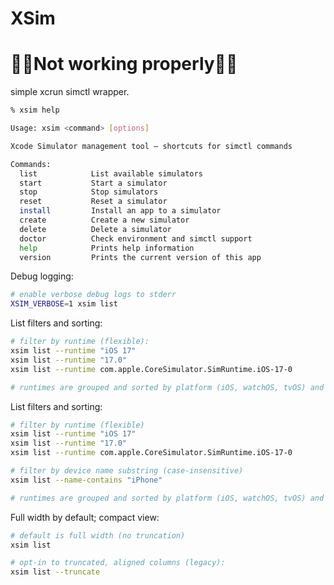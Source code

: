 # XSim
# 🚧🚧Not working properly🚧🚧

simple xcrun simctl wrapper.

```sh
% xsim help

Usage: xsim <command> [options]

Xcode Simulator management tool – shortcuts for simctl commands

Commands:
  list            List available simulators
  start           Start a simulator
  stop            Stop simulators
  reset           Reset a simulator
  install         Install an app to a simulator
  create          Create a new simulator
  delete          Delete a simulator
  doctor          Check environment and simctl support
  help            Prints help information
  version         Prints the current version of this app
```

Debug logging:

```sh
# enable verbose debug logs to stderr
XSIM_VERBOSE=1 xsim list
```


List filters and sorting:

```sh
# filter by runtime (flexible):
xsim list --runtime "iOS 17"
xsim list --runtime "17.0"
xsim list --runtime com.apple.CoreSimulator.SimRuntime.iOS-17-0

# runtimes are grouped and sorted by platform (iOS, watchOS, tvOS) and version (desc)
```


List filters and sorting:

```sh
# filter by runtime (flexible)
xsim list --runtime "iOS 17"
xsim list --runtime "17.0"
xsim list --runtime com.apple.CoreSimulator.SimRuntime.iOS-17-0

# filter by device name substring (case-insensitive)
xsim list --name-contains "iPhone"

# runtimes are grouped and sorted by platform (iOS, watchOS, tvOS) and version (desc)
```

Full width by default; compact view:

```sh
# default is full width (no truncation)
xsim list

# opt-in to truncated, aligned columns (legacy):
xsim list --truncate
```

